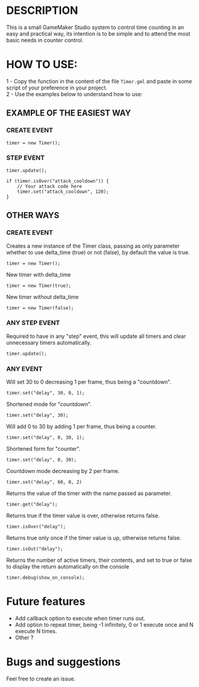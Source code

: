 # DESCRIPTION
This is a small GameMaker Studio system to control time counting in an easy and practical way, its intention is to be simple and to attend the most basic needs in counter control.

# HOW TO USE:
1 - Copy the function in the content of the file `Timer.gml` and paste in some script of your preference in your project.
<br>
2 - Use the examples below to understand how to use:

## EXAMPLE OF THE EASIEST WAY
### CREATE EVENT
```
timer = new Timer();
```
### STEP EVENT
```
timer.update();

if (timer.isOver("attack_cooldown")) {
    // Your attack code here
    timer.set("attack_cooldown", 120);
}
```

## OTHER WAYS
### CREATE EVENT
Creates a new instance of the Timer class, passing as only parameter whether to use delta_time (true) or not (false), by default the value is true.
```
timer = new Timer();
```

New timer with delta_time
```
timer = new Timer(true);
```
New timer without delta_time
```
timer = new Timer(false);
```

### ANY STEP EVENT
Required to have in any "step" event, this will update all timers and clear unnecessary timers automatically.
```
timer.update();
```

### ANY EVENT
Will set 30 to 0 decreasing 1 per frame, thus being a "countdown".
```
timer.set("delay", 30, 0, 1);
```
Shortened mode for "countdown".
```
timer.set("delay", 30);
```
Will add 0 to 30 by adding 1 per frame, thus being a counter.
```
timer.set("delay", 0, 30, 1);
```
Shortened form for "counter".
```
timer.set("delay", 0, 30);
```
Countdown mode decreasing by 2 per frame.
```
timer.set("delay", 60, 0, 2)
```
Returns the value of the timer with the name passed as parameter.
```
timer.get("delay");	
```
Returns true if the timer value is over, otherwise returns false.
```
timer.isOver("delay");
```
Returns true only once if the timer value is up, otherwise returns false.
```
timer.isOut("delay");
```
Returns the number of active timers, their contents, and set to true or false to display the return automatically on the console
```
timer.debug(show_on_console);
```
# Future features
- Add callback option to execute when timer runs out.
- Add option to repeat timer, being -1 infinitely, 0 or 1 execute once and N execute N times.
- Other ?

# Bugs and suggestions
Feel free to create an issue.
